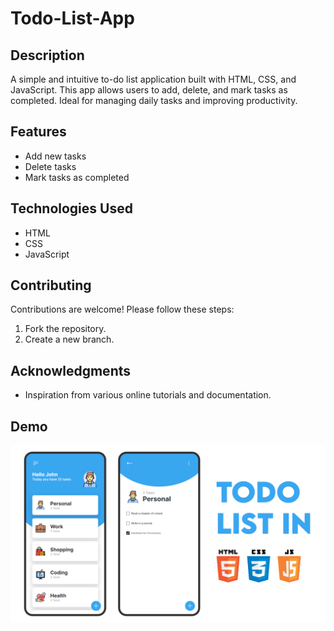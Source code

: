# Todo-List-App

## Description
A simple and intuitive to-do list application built with HTML, CSS, and JavaScript. This app allows users to add, delete, and mark tasks as completed. Ideal for managing daily tasks and improving productivity.

## Features
- Add new tasks
- Delete tasks
- Mark tasks as completed

## Technologies Used
- HTML
- CSS
- JavaScript

## Contributing
Contributions are welcome! Please follow these steps:
1. Fork the repository.
2. Create a new branch.

## Acknowledgments
- Inspiration from various online tutorials and documentation.

## Demo
![preview img](/preview.png)


